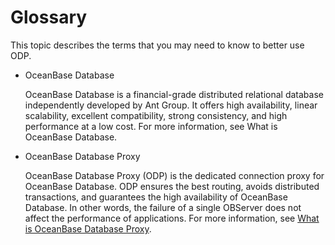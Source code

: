 Glossary 
=============================

This topic describes the terms that you may need to know to better use ODP. 

* OceanBase Database

  OceanBase Database is a financial-grade distributed relational database independently developed by Ant Group. It offers high availability, linear scalability, excellent compatibility, strong consistency, and high performance at a low cost. For more information, see What is OceanBase Database.
  

* OceanBase Database Proxy

  OceanBase Database Proxy (ODP) is the dedicated connection proxy for OceanBase Database. ODP ensures the best routing, avoids distributed transactions, and guarantees the high availability of OceanBase Database. In other words, the failure of a single OBServer does not affect the performance of applications. For more information, see [What is OceanBase Database Proxy](1.what-is-oceanbase-database-proxy.md).
  




